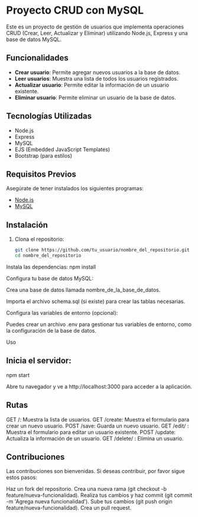 # Proyecto CRUD con MySQL

Este es un proyecto de gestión de usuarios que implementa operaciones CRUD (Crear, Leer, Actualizar y Eliminar) utilizando Node.js, Express y una base de datos MySQL.

## Funcionalidades

- **Crear usuario**: Permite agregar nuevos usuarios a la base de datos.
- **Leer usuarios**: Muestra una lista de todos los usuarios registrados.
- **Actualizar usuario**: Permite editar la información de un usuario existente.
- **Eliminar usuario**: Permite eliminar un usuario de la base de datos.

## Tecnologías Utilizadas

- Node.js
- Express
- MySQL
- EJS (Embedded JavaScript Templates)
- Bootstrap (para estilos)

## Requisitos Previos

Asegúrate de tener instalados los siguientes programas:

- [Node.js](https://nodejs.org/)
- [MySQL](https://www.mysql.com/)

## Instalación

1. Clona el repositorio:

   ```bash
   git clone https://github.com/tu_usuario/nombre_del_repositorio.git
   cd nombre_del_repositorio

Instala las dependencias:
npm install

Configura tu base de datos MySQL:

Crea una base de datos llamada nombre_de_la_base_de_datos.

Importa el archivo schema.sql (si existe) para crear las tablas necesarias.

Configura las variables de entorno (opcional):

Puedes crear un archivo .env para gestionar tus variables de entorno, como la configuración de la base de datos.


Uso
## Inicia el servidor:
npm start

Abre tu navegador y ve a http://localhost:3000 para acceder a la aplicación.

## Rutas
GET /: Muestra la lista de usuarios.
GET /create: Muestra el formulario para crear un nuevo usuario.
POST /save: Guarda un nuevo usuario.
GET /edit/
: Muestra el formulario para editar un usuario existente.
POST /update: Actualiza la información de un usuario.
GET /delete/
: Elimina un usuario.

## Contribuciones
Las contribuciones son bienvenidas. Si deseas contribuir, por favor sigue estos pasos:

Haz un fork del repositorio.
Crea una nueva rama (git checkout -b feature/nueva-funcionalidad).
Realiza tus cambios y haz commit (git commit -m 'Agrega nueva funcionalidad').
Sube tus cambios (git push origin feature/nueva-funcionalidad).
Crea un pull request.